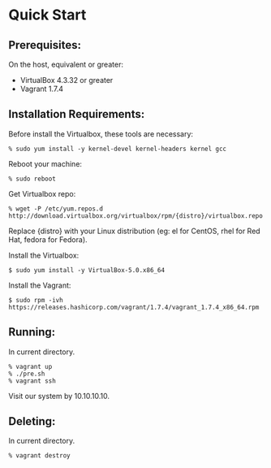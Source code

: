 Quick Start
===========

Prerequisites:
--------------
On the host, equivalent or greater: 
* VirtualBox 4.3.32 or greater
* Vagrant 1.7.4

Installation Requirements:
--------------------------
Before install the Virtualbox, these tools are necessary:

    % sudo yum install -y kernel-devel kernel-headers kernel gcc

Reboot your machine:

    % sudo reboot

Get Virtualbox repo:

    % wget -P /etc/yum.repos.d http://download.virtualbox.org/virtualbox/rpm/{distro}/virtualbox.repo
  
Replace {distro} with your Linux distribution (eg: el for CentOS, rhel for Red Hat, fedora for Fedora).


Install the Virtualbox:

    $ sudo yum install -y VirtualBox-5.0.x86_64


Install the Vagrant:

    $ sudo rpm -ivh https://releases.hashicorp.com/vagrant/1.7.4/vagrant_1.7.4_x86_64.rpm


Running:
--------
In current directory.

    % vagrant up
    % ./pre.sh
    % vagrant ssh

Visit our system by 10.10.10.10.

Deleting:
-------
In current directory. 

    % vagrant destroy
